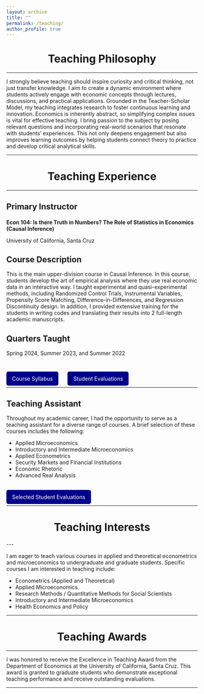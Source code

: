 ```yaml
---
layout: archive
title: ""
permalink: /teaching/
author_profile: true
---
```



<div style="text-align: center;">
  <h1><strong>Teaching Philosophy</strong></h1>
</div>

---

I strongly believe teaching should inspire curiosity and critical thinking, not just transfer knowledge. I aim to create a dynamic environment where students actively engage with economic concepts through lectures, discussions, and practical applications. Grounded in the Teacher-Scholar Model, my teaching integrates research to foster continuous learning and innovation. Economics is inherently abstract, so simplifying complex issues is vital for effective teaching. I bring passion to the subject by posing relevant questions and incorporating real-world scenarios that resonate with students’ experiences. This not only deepens engagement but also improves learning outcomes by helping students connect theory to practice and develop critical analytical skills.

---

<div style="text-align: center;">
  <h1><strong>Teaching Experience</strong></h1>
</div>

---

## Primary Instructor

<p style="margin-top: 20px;">
</p>

**Econ 104: Is there Truth in Numbers? The Role of Statistics in Economics (Causal Inference)**

University of California, Santa Cruz  

## Course Description

This is the main upper-division course in Causal Inference. In this course, students develop the art of empirical analysis where they use real economic data in an interactive way. I taught experimental and quasi-experimental methods, including Randomized Control Trials, Instrumental Variables, Propensity Score Matching, Difference-in-Differences, and Regression Discontinuity design. In addition, I provided extensive training for the students in writing codes and translating their results into 2 full-length academic manuscripts.  

## Quarters Taught 

Spring 2024, Summer 2023, and Summer 2022  


<div style="margin-top: 50px;">
  <a href="http://hamidhabibi.com/files/Econ 104 Syllabus Spring 2024.pdf" style="background-color: darkblue; color: white; padding: 10px 15px; text-decoration: none; border-radius: 5px; margin-right: 20px;">Course Syllabus</a>
  <a href="http://hamidhabibi.com/files/Job_Market_Paper.pdf" style="background-color: darkblue; color: white; padding: 10px 15px; text-decoration: none; border-radius: 5px;">Student Evaluations</a>
</div>



---

## Teaching Assistant

Throughout my academic career, I had the opportunity to serve as a teaching assistant for a diverse range of courses. A brief selection of these courses includes the following:

* Applied Microeconomics
* Introductory and Intermediate Microeconomics
* Applied Econometrics
* Security Markets and Financial Institutions
* Economic Rhetoric
* Advanced Real Analysis

<p style="margin-top: 40px;">
  <a href="http://hamidhabibi.com/files/selected_TA.pdf" style="background-color: darkblue; color: white; padding: 10px 15px; text-decoration: none; border-radius: 5px;">Selected Student Evaluations </a>
</p>


---

<div style="text-align: center;">
  <h1><strong>Teaching Interests</strong></h1>
</div>
---

I am eager to teach various courses in applied and theoretical econometrics and microeconomics to undergraduate and graduate students. Specific courses I am interested in teaching include:

* Econometrics (Applied and Theoretical)
* Applied Microeconomics
* Research Methods / Quantitative Methods for Social Scientists
* Introductory and Intermediate Microeconomics
* Health Economics and Policy

---

<div style="text-align: center;">
  <h1><strong>Teaching Awards</strong></h1>
</div>

---

I was honored to receive the Excellence in Teaching Award from the Department of Economics at the University of California, Santa Cruz. This award is granted to graduate students who demonstrate exceptional teaching performance and receive outstanding evaluations.

---


